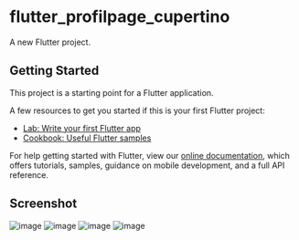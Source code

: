 # flutter_profilpage_cupertino

A new Flutter project.

## Getting Started

This project is a starting point for a Flutter application.

A few resources to get you started if this is your first Flutter project:

- [Lab: Write your first Flutter app](https://flutter.dev/docs/get-started/codelab)
- [Cookbook: Useful Flutter samples](https://flutter.dev/docs/cookbook)

For help getting started with Flutter, view our
[online documentation](https://flutter.dev/docs), which offers tutorials,
samples, guidance on mobile development, and a full API reference.

## Screenshot
![image](https://user-images.githubusercontent.com/67889757/99011906-bc96b600-257f-11eb-8618-ab03e223b692.png)
![image](https://user-images.githubusercontent.com/67889757/99012499-1cda2780-2581-11eb-9421-9b3ce4f5da3f.png)
![image](https://user-images.githubusercontent.com/67889757/99012506-2499cc00-2581-11eb-9661-a581e06d3f86.png)
![image](https://user-images.githubusercontent.com/67889757/99012523-31b6bb00-2581-11eb-94b0-9c8916b63e64.png)
